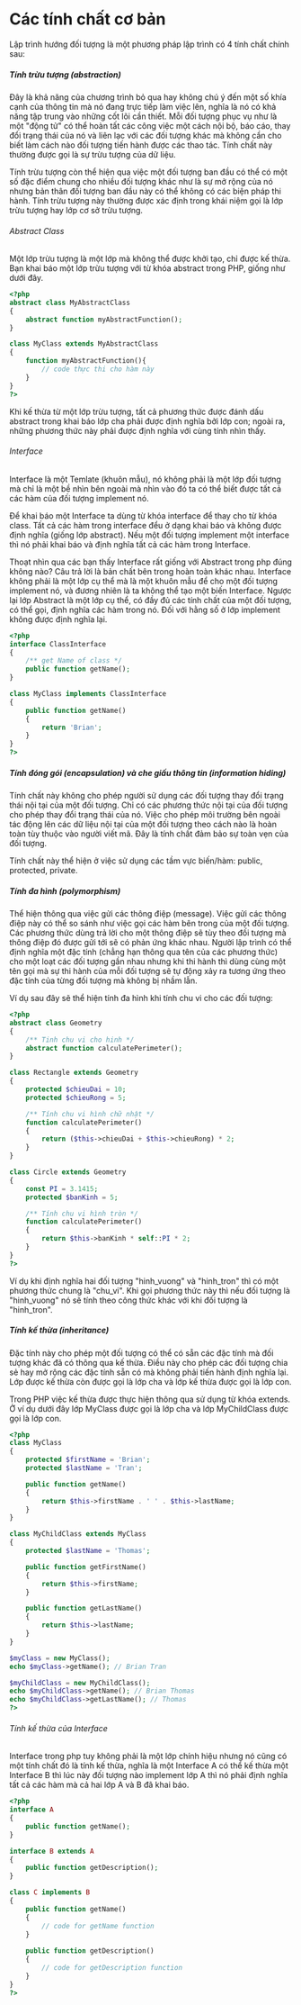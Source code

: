 # Các tính chất cơ bản

Lập trình hướng đối tượng là một phương pháp lập trình có 4 tính chất chính sau:

##### Tính trừu tượng \(abstraction\)

Đây là khả năng của chương trình bỏ qua hay không chú ý đến một số khía cạnh của thông tin mà nó đang trực tiếp làm việc lên, nghĩa là nó có khả năng tập trung vào những cốt lõi cần thiết. Mỗi đối tượng phục vụ như là một "động tử" có thể hoàn tất các công việc một cách nội bộ, báo cáo, thay đổi trạng thái của nó và liên lạc với các đối tượng khác mà không cần cho biết làm cách nào đối tượng tiến hành được các thao tác. Tính chất này thường được gọi là sự trừu tượng của dữ liệu.

Tính trừu tượng còn thể hiện qua việc một đối tượng ban đầu có thể có một số đặc điểm chung cho nhiều đối tượng khác như là sự mở rộng của nó nhưng bản thân đối tượng ban đầu này có thể không có các biện pháp thi hành. Tính trừu tượng này thường được xác định trong khái niệm gọi là lớp trừu tượng hay lớp cơ sở trừu tượng.

###### Abstract Class

Một lớp trừu tượng là một lớp mà không thể được khởi tạo, chỉ được kế thừa. Bạn khai báo một lớp trừu tượng với từ khóa abstract trong PHP, giống như dưới đây.

```php
<?php
abstract class MyAbstractClass
{
    abstract function myAbstractFunction();
}

class MyClass extends MyAbstractClass
{
    function myAbstractFunction(){
        // code thực thi cho hàm này
    }
}
?>
```

Khi kế thừa từ một lớp trừu tượng, tất cả phương thức được đánh dấu abstract trong khai báo lớp cha phải được định nghĩa bởi lớp con; ngoài ra, những phương thức này phải được định nghĩa với cùng tính nhìn thấy.

###### Interface

Interface là một Temlate \(khuôn mẫu\), nó không phải là một lớp đối tượng mà chỉ là một bề nhìn bên ngoài mà nhìn vào đó ta có thể biết được tất cả các hàm của đối tượng implement nó.

Để khai báo một Interface ta dùng từ khóa interface để thay cho từ khóa class. Tất cả các hàm trong interface đểu ở dạng khai báo và không được định nghĩa \(giống lớp abstract\). Nếu một đối tượng implement một interface thì nó phải khai báo và định nghĩa tất cả các hàm trong Interface.

Thoạt nhìn qua các bạn thấy Interface rất giống với Abstract trong php đúng không nào? Câu trả lời là bản chất bên trong hoàn toàn khác nhau. Interface không phải là một lớp cụ thể mà là một khuôn mẫu để cho một đối tượng implement nó, và đương nhiên là ta không thể tạo một biến Interface. Ngược lại lớp Abstract là một lớp cụ thể, có đầy đủ các tính chất của một đối tượng, có thể gọi, định nghĩa các hàm trong nó. Đối với hằng số ở lớp implement không được định nghĩa lại.

```php
<?php
interface ClassInterface
{
    /** get Name of class */
    public function getName();
}

class MyClass implements ClassInterface
{
    public function getName()
    {
        return 'Brian';
    }
}
?>
```

##### Tính đóng gói \(encapsulation\) và che giấu thông tin \(information hiding\)

Tính chất này không cho phép người sử dụng các đối tượng thay đổi trạng thái nội tại của một đối tượng. Chỉ có các phương thức nội tại của đối tượng cho phép thay đổi trạng thái của nó. Việc cho phép môi trường bên ngoài tác động lên các dữ liệu nội tại của một đối tượng theo cách nào là hoàn toàn tùy thuộc vào người viết mã. Đây là tính chất đảm bảo sự toàn vẹn của đối tượng.

Tính chất này thể hiện ở việc sử dụng các tầm vực biến/hàm: public, protected, private.

##### Tính đa hình \(polymorphism\)

Thể hiện thông qua việc gửi các thông điệp \(message\). Việc gửi các thông điệp này có thể so sánh như việc gọi các hàm bên trong của một đối tượng. Các phương thức dùng trả lời cho một thông điệp sẽ tùy theo đối tượng mà thông điệp đó được gửi tới sẽ có phản ứng khác nhau. Người lập trình có thể định nghĩa một đặc tính \(chẳng hạn thông qua tên của các phương thức\) cho một loạt các đối tượng gần nhau nhưng khi thi hành thì dùng cùng một tên gọi mà sự thi hành của mỗi đối tượng sẽ tự động xảy ra tương ứng theo đặc tính của từng đối tượng mà không bị nhầm lẫn.

Ví dụ sau đây sẽ thể hiện tính đa hình khi tính chu vi cho các đối tượng:

```php
<?php
abstract class Geometry
{
    /** Tinh chu vi cho hinh */
    abstract function calculatePerimeter();
}

class Rectangle extends Geometry
{
    protected $chieuDai = 10;
    protected $chieuRong = 5;

    /** Tính chu vi hình chữ nhật */
    function calculatePerimeter()
    {
        return ($this->chieuDai + $this->chieuRong) * 2;   
    }
}

class Circle extends Geometry
{
    const PI = 3.1415;
    protected $banKinh = 5;

    /** Tính chu vi hình tròn */
    function calculatePerimeter()
    {
        return $this->banKinh * self::PI * 2;
    }
}
?>
```

Ví dụ khi định nghĩa hai đối tượng "hinh\_vuong" và "hinh\_tron" thì có một phương thức chung là "chu\_vi". Khi gọi phương thức này thì nếu đối tượng là "hinh\_vuong" nó sẽ tính theo công thức khác với khi đối tượng là "hinh\_tron".

##### Tính kế thừa \(inheritance\)

Đặc tính này cho phép một đối tượng có thể có sẵn các đặc tính mà đối tượng khác đã có thông qua kế thừa. Điều này cho phép các đối tượng chia sẻ hay mở rộng các đặc tính sẵn có mà không phải tiến hành định nghĩa lại. Lớp được kế thừa còn được gọi là lớp cha và lớp kế thừa được gọi là lớp con.

Trong PHP việc kế thừa được thực hiện thông qua sử dụng từ khóa extends. Ở ví dụ dưới đây lớp MyClass được gọi là lớp cha và lớp MyChildClass được gọi là lớp con.

```php
<?php
class MyClass
{
    protected $firstName = 'Brian';
    protected $lastName = 'Tran';

    public function getName()
    {
        return $this->firstName . ' ' . $this->lastName;
    }
}

class MyChildClass extends MyClass
{
    protected $lastName = 'Thomas';

    public function getFirstName()
    {
        return $this->firstName;    
    }

    public function getLastName()
    {
        return $this->lastName;
    }
}

$myClass = new MyClass();
echo $myClass->getName(); // Brian Tran

$myChildClass = new MyChildClass();
echo $myChildClass->getName(); // Brian Thomas
echo $myChildClass->getLastName(); // Thomas
?>
```

###### Tính kế thừa của Interface

Interface trong php tuy không phải là một lớp chính hiệu nhưng nó cũng có một tính chất đó là tính kế thừa, nghĩa là một Interface A có thể kế thừa một Interface B thì lúc này đối tượng nào implement lớp A thì nó phải định nghĩa tất cả các hàm mà cả hai lớp A và B đã khai báo.

```php
<?php
interface A
{
    public function getName();
}

interface B extends A
{
    public function getDescription();
}

class C implements B
{
    public function getName()
    {
        // code for getName function
    }
    
    public function getDescription()
    {
        // code for getDescription function
    }
}
?>
```



